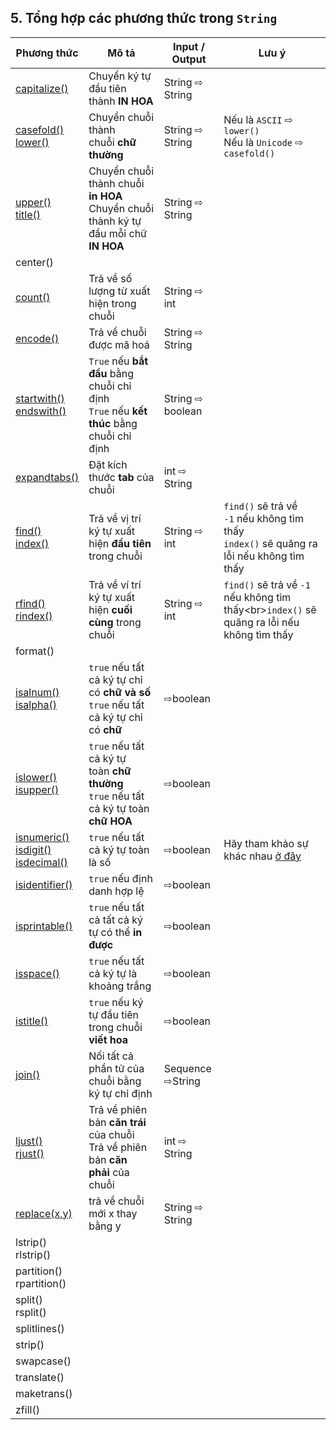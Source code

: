 ## 5. Tổng hợp các phương thức trong `String`

| Phương thức                                                                                                                                                                                                                  | Mô tả                                                                                     | Input / Output   | Lưu ý                                                                                                                                                                |
| ---------------------------------------------------------------------------------------------------------------------------------------------------------------------------------------------------------------------------- | ----------------------------------------------------------------------------------------- | ---------------- | -------------------------------------------------------------------------------------------------------------------------------------------------------------------- |
| [capitalize()](https://www.w3schools.com/python/ref_string_capitalize.asp)                                                                                                                                                   | Chuyển ký tự đầu tiên thành **IN HOA**                                                    | String ⇨ String  |                                                                                                                                                                      |
| [casefold()](https://www.w3schools.com/python/ref_string_casefold.asp)<br>[lower()](https://www.w3schools.com/python/ref_string_lower.asp)                                                                                   | Chuyển chuỗi thành chuỗi **chữ thường**                                                   | String ⇨ String  | Nếu là `ASCII` ⇨ `lower()`<br>Nếu là `Unicode` ⇨ `casefold()`                                                                                                        |
| [upper()](https://www.w3schools.com/python/ref_string_upper.asp)<br>[title()](https://www.w3schools.com/python/ref_string_title.asp)                                                                                         | Chuyển chuỗi thành chuỗi **in HOA**<br>Chuyển chuỗi thành ký tự đầu mỗi chữ **IN HOA**    | String ⇨ String  |                                                                                                                                                                      |
| center()                                                                                                                                                                                                                     |                                                                                           |                  |                                                                                                                                                                      |
| [count()](https://www.w3schools.com/python/ref_string_count.asp)                                                                                                                                                             | Trả về số lượng từ xuất hiện trong chuỗi                                                  | String ⇨ int     |                                                                                                                                                                      |
| [encode()](https://www.w3schools.com/python/ref_string_encode.asp)                                                                                                                                                           | Trả về chuỗi được mã hoá                                                                  | String ⇨ String  |                                                                                                                                                                      |
| [startwith()](https://www.w3schools.com/python/ref_string_startswith.asp)<br>[endswith()](https://www.w3schools.com/python/ref_string_endswith.asp)                                                                          | `True` nếu **bắt đầu** bằng chuỗi chỉ định<br>`True` nếu **kết thúc** bằng chuỗi chỉ định | String ⇨ boolean |                                                                                                                                                                      |
| [expandtabs()](https://www.w3schools.com/python/ref_string_expandtabs.asp)                                                                                                                                                   | Đặt kích thước **tab** của chuỗi                                                          | int ⇨ String     |                                                                                                                                                                      |
| [find()](https://www.w3schools.com/python/ref_string_find.asp)<br>[index()](https://www.w3schools.com/python/ref_string_index.asp)                                                                                           | Trả về vị trí ký tự xuất hiện **đầu tiên** trong chuỗi                                    | String ⇨ int     | `find()` sẽ trả về `-1` nếu không tìm thấy<br>`index()` sẽ quăng ra lỗi nếu không tìm thấy                                                                           |
| [rfind()](https://www.w3schools.com/python/ref_string_rfind.asp)<br>[rindex()](https://www.w3schools.com/python/ref_string_rindex.asp)<br>                                                                                   | Trả về ví trí ký tự xuất hiện **cuối cùng** trong chuỗi                                   | String ⇨ int     | `find()` sẽ trả về `-1` nếu không tìm thấy&lt;br&gt;`index()` sẽ quăng ra lỗi nếu không tìm thấy                                                                     |
| format()                                                                                                                                                                                                                     |                                                                                           |                  |                                                                                                                                                                      |
| [isalnum()](https://www.w3schools.com/python/ref_string_isalnum.asp)<br>[isalpha()](https://www.w3schools.com/python/ref_string_isalpha.asp)<br>                                                                             | `true` nếu tất cả ký tự chỉ có **chữ và số**<br>`true` nếu tất cả ký tự chỉ có **chữ**    | ⇨boolean         |                                                                                                                                                                      |
| [islower()](https://www.w3schools.com/python/ref_string_islower.asp)<br>[isupper()](https://www.w3schools.com/python/ref_string_isupper.asp)                                                                                 | `true` nếu tất cả ký tự toàn **chữ thường**<br>`true` nếu tất cả ký tự toàn **chữ HOA**   | ⇨boolean         |                                                                                                                                                                      |
| [isnumeric()](https://www.w3schools.com/python/ref_string_isnumeric.asp)<br>[isdigit()](https://www.w3schools.com/python/ref_string_isdigit.asp)<br>[isdecimal()](https://www.w3schools.com/python/ref_string_isdecimal.asp) | `true` nếu tất cả ký tự toàn là số                                                        | ⇨boolean         | Hãy tham khảo sự khác nhau [ở đây](https://stackoverflow.com/questions/44891070/whats-the-difference-between-str-isdigit-isnumeric-and-isdecimal-in-python/44891278) |
| [isidentifier()](https://www.w3schools.com/python/ref_string_isidentifier.asp)                                                                                                                                               | `true` nếu định danh hợp lệ                                                               | ⇨boolean         |                                                                                                                                                                      |
| [isprintable()](https://www.w3schools.com/python/ref_string_isprintable.asp)                                                                                                                                                 | `true` nếu tất cả tất cả ký tự có thể **in được**                                         | ⇨boolean         |                                                                                                                                                                      |
| [isspace()](https://www.w3schools.com/python/ref_string_isspace.asp)                                                                                                                                                         | `true` nếu tất cả ký tự là khoảng trắng                                                   | ⇨boolean         |                                                                                                                                                                      |
| [istitle()](https://www.w3schools.com/python/ref_string_istitle.asp)                                                                                                                                                         | `true` nếu ký tự đầu tiên trong chuỗi **viết hoa**                                        | ⇨boolean         |                                                                                                                                                                      |
| [join()](https://www.w3schools.com/python/ref_string_join.asp)                                                                                                                                                               | Nối tất cả phần tử của chuỗi bằng ký tự chỉ định                                          | Sequence ⇨String |                                                                                                                                                                      |
| [ljust()](https://www.w3schools.com/python/ref_string_ljust.asp)<br>[rjust()](https://www.w3schools.com/python/ref_string_rjust.asp)                                                                                         | Trả về phiên bản **căn trái** của chuỗi<br>Trả về phiên bản **căn phải** của chuỗi        | int ⇨ String     |                                                                                                                                                                      |
| [replace(x,y)](https://www.w3schools.com/python/ref_string_replace.asp)                                                                                                                                                      | trả về chuỗi mới  x thay bằng y                                                           | String ⇨ String  |                                                                                                                                                                      |
| lstrip()<br>rlstrip()                                                                                                                                                                                                        |                                                                                           |                  |                                                                                                                                                                      |
| partition()<br>rpartition()                                                                                                                                                                                                  |                                                                                           |                  |                                                                                                                                                                      |
| split()<br>rsplit()                                                                                                                                                                                                          |                                                                                           |                  |                                                                                                                                                                      |
| splitlines()                                                                                                                                                                                                                 |                                                                                           |                  |                                                                                                                                                                      |
| strip()                                                                                                                                                                                                                      |                                                                                           |                  |                                                                                                                                                                      |
| swapcase()                                                                                                                                                                                                                   |                                                                                           |                  |                                                                                                                                                                      |
| translate()                                                                                                                                                                                                                  |                                                                                           |                  |                                                                                                                                                                      |
| maketrans()                                                                                                                                                                                                                  |                                                                                           |                  |                                                                                                                                                                      |
| zfill()                                                                                                                                                                                                                      |                                                                                           |                  |                                                                                                                                                                      |
